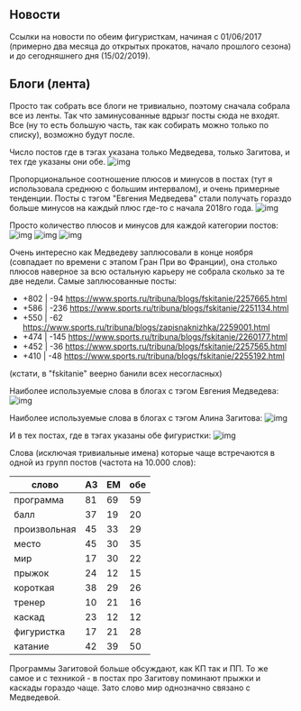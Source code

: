 ## Новости

Ссылки на новости по обеим фигуристкам, начиная с 01/06/2017 (примерно два месяца до открытых прокатов, начало прошлого сезона) и до сегодняшнего дня (15/02/2019).

## Блоги (лента)

Просто так собрать все блоги не тривиально, поэтому сначала собрала все из ленты. Так что заминусованные вдрызг посты сюда не входят.
Все (ну то есть большую часть, так как собирать можно только по списку), возможно будут после.

Число постов где в тэгах указана только Медведева, только Загитова, и тех где указаны они обе.
![img](https://github.com/tatasz/FSStats/blob/master/sportsru/num%20blogposts.png)

Пропорциональное соотношение плюсов и минусов в постах (тут я использовала среднюю с большим интервалом), и очень примерные тенденции. Посты с тэгом "Евгения Медведева" стали получать гораздо больше минусов на каждый плюс где-то с начала 2018го года.
![img](https://github.com/tatasz/FSStats/blob/master/sportsru/ratio%20blogposts.png)

Просто количество плюсов и минусов для каждой категории постов:
![img](https://github.com/tatasz/FSStats/blob/master/sportsru/votes%20meda.png)
![img](https://github.com/tatasz/FSStats/blob/master/sportsru/votes%20zagi.png)
![img](https://github.com/tatasz/FSStats/blob/master/sportsru/votes%20both.png)

Очень интересно как Медведеву заплюсовали в конце ноября (совпадает по времени с этапом Гран При во Франции), она столько плюсов наверное за всю остальную карьеру не собрала сколько за те две недели. Самые заплюсованные посты:
- +802 | -94 https://www.sports.ru/tribuna/blogs/fskitanie/2257665.html
- +586 | -236 https://www.sports.ru/tribuna/blogs/fskitanie/2251134.html
- +550 | -62 https://www.sports.ru/tribuna/blogs/zapisnaknizhka/2259001.html
- +474 | -145 https://www.sports.ru/tribuna/blogs/fskitanie/2260177.html
- +452 | -36 https://www.sports.ru/tribuna/blogs/fskitanie/2257565.html
- +410 | -48 https://www.sports.ru/tribuna/blogs/fskitanie/2255192.html

(кстати, в "fskitanie" веерно банили всех несогласных)

Наиболее используемые слова в блогах с тэгом Евгения Медведева:
![img](https://github.com/tatasz/FSStats/blob/master/sportsru/meda_words.png)

Наиболее используемые слова в блогах с тэгом Алина Загитова:
![img](https://github.com/tatasz/FSStats/blob/master/sportsru/zagi_words.png)

И в тех постах, где в тэгах указаны обе фигуристки:
![img](https://github.com/tatasz/FSStats/blob/master/sportsru/both_words.png)

Слова (исключая тривиальные имена) которые чаще встречаются в одной из групп постов (частота на 10.000 слов):

| слово | АЗ | ЕМ | обе |
|---|---|---|---|
| программа | 81 | 69 | 59 |
| балл | 37 | 19 | 20 |
| произвольная | 45 | 33 | 29 |
| место | 45 | 30 | 35 |
| мир | 17 | 30 | 22 |
| прыжок | 24 | 12 | 15 |
| короткая | 38 | 29 | 26 |
| тренер | 10 | 21 | 16 |
| каскад | 23 | 12 | 12 |
| фигуристка | 17 | 21 | 28 |
| катание | 42 | 39 | 50 |

Программы Загитовой больше обсуждают, как КП так и ПП. То же самое и с техникой - в постах про Загитову поминают прыжки и каскады гораздо чаще. Зато слово мир однозначно связано с Медведевой.

